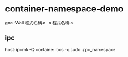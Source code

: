 # container-namespace-demo

gcc -Wall 程式名稱.c -o 程式名稱.o


## ipc

host: ipcmk -Q
containe: ipcs -q
sudo ./ipc_namespace


